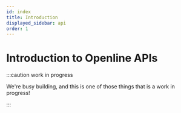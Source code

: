```yaml
---
id: index
title: Introduction
displayed_sidebar: api
order: 1
---
```


# Introduction to Openline APIs

:::caution work in progress

We're busy building, and this is one of those things that is a work in progress!

:::

